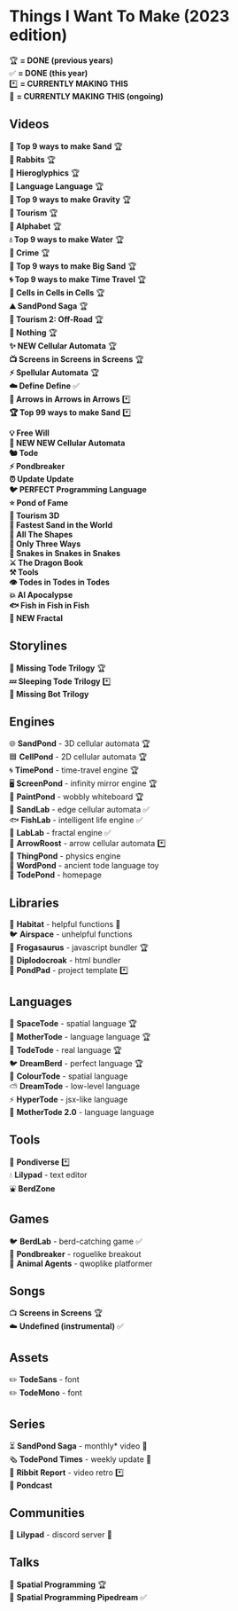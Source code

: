 # Things I Want To Make (2023 edition)

🏆 **= DONE (previous years)**<br>
✅ **= DONE (this year)**<br>
*️⃣ **= CURRENTLY MAKING THIS**<br>
🔄 **= CURRENTLY MAKING THIS (ongoing)**<br>

## Videos
**🏅 Top 9 ways to make Sand** 🏆<br>
**🐰 Rabbits** 🏆<br>
**🏺 Hieroglyphics** 🏆<br>
**👄 Language Language** 🏆<br>
**🍎 Top 9 ways to make Gravity** 🏆<br>
**🧳 Tourism** 🏆<br>
**🐸 Alphabet** 🏆<br>
**💧 Top 9 ways to make Water** 🏆<br>
**🚨 Crime** 🏆<br>
**🦕 Top 9 ways to make Big Sand** 🏆<br>
**🌀 Top 9 ways to make Time Travel** 🏆<br>
**🦠 Cells in Cells in Cells** 🏆<br>
**⛰️ SandPond Saga** 🏆<br>
**🚩 Tourism 2: Off-Road** 🏆<br>
**🤖 Nothing** 🏆<br>
**✨ NEW Cellular Automata** 🏆<br>
**📺 Screens in Screens in Screens** 🏆<br>
**⚡ Spellular Automata** 🏆<br>
**☁️ Define Define** ✅<br>
**🎵 Arrows in Arrows in Arrows** *️⃣<br>
**🏆 Top 99 ways to make Sand** *️⃣<br>

**💡 Free Will**<br>
**🌈 NEW NEW Cellular Automata**<br>
**🐿️ Tode**<br>
**⚡ Pondbreaker**<br>
**⏰ Update Update**<br>
**🐦 PERFECT Programming Language**<br>
**⭐ Pond of Fame**<br>
**🚀 Tourism 3D**<br>
**🐌 Fastest Sand in the World**<br>
**🔵 All The Shapes**<br>
**🐢 Only Three Ways**<br>
**🐍 Snakes in Snakes in Snakes**<br>
**⚔️ The Dragon Book**<br>
**⚒️ Tools**<br>
**👁️ Todes in Todes in Todes**<br>
**💥 AI Apocalypse**<br>
**🐟 Fish in Fish in Fish**<br>
**🌈 NEW Fractal**<br>

## Storylines
**🐸 Missing Tode Trilogy** 🏆<br>
**💤 Sleeping Tode Trilogy** *️⃣<br>
**🤖 Missing Bot Trilogy**<br>

## Engines
🌐 **SandPond** - 3D cellular automata 🏆<br>
🟦 **CellPond** - 2D cellular automata 🏆<br>
🌀 **TimePond** - time-travel engine 🏆<br>
🖥️ **ScreenPond** - infinity mirror engine 🏆<br>
🎨 **PaintPond** - wobbly whiteboard 🏆<br>
🔲 **SandLab** - edge cellular automata ✅<br>
🐟 **FishLab** - intelligent life engine ✅<br>
🔎 **LabLab** - fractal engine ✅<br>
🔄 **ArrowRoost** - arrow cellular automata *️⃣<br>
💨 **ThingPond** - physics engine<br>
💬 **WordPond** - ancient tode language toy<br>
🐸 **TodePond** - homepage<br>

## Libraries
🌱 **Habitat** - helpful functions 🔄<br>
🐦 **Airspace** - unhelpful functions<br>
🦖 **Frogasaurus** - javascript bundler 🏆<br>
🦕 **Diplodocroak** - html bundler<br>
🍃 **PondPad** - project template *️⃣<br>

## Languages
💫 **SpaceTode** - spatial language 🏆<br>
👑 **MotherTode** - language language 🏆<br>
🐸 **TodeTode** - real language 🏆<br>
🐦 **DreamBerd** - perfect language 🏆<br>
🌈 **ColourTode** - spatial language<br>
⛅ **DreamTode** - low-level language<br>
⚡ **HyperTode** - jsx-like language<br>
👑 **MotherTode 2.0** - language language<br>

## Tools
🐶 **Pondiverse** *️⃣<br>
💧 **Lilypad** - text editor<br>
⛲ **BerdZone**<br>

## Games
🐦 **BerdLab** - berd-catching game ✅<br>
🤖 **Pondbreaker** - roguelike breakout<br>
🚨 **Animal Agents** - qwoplike platformer<br>

## Songs
📺 **Screens in Screens** 🏆<br>
☁️ **Undefined (instrumental)** ✅

## Assets
✏️ **TodeSans** - font<br>
✏️ **TodeMono** - font

## Series
⏳ **SandPond Saga** - monthly\* video 🔄<br>
🗞️ **TodePond Times** - weekly update 🔄<br>
📜 **Ribbit Report** - video retro *️⃣<br>
📢 **Pondcast**<br>

## Communities
🌱 **Lilypad** - discord server 🔄<br>

## Talks
🚀 **Spatial Programming** 🏆<br>
🚀 **Spatial Programming Pipedream** ✅

